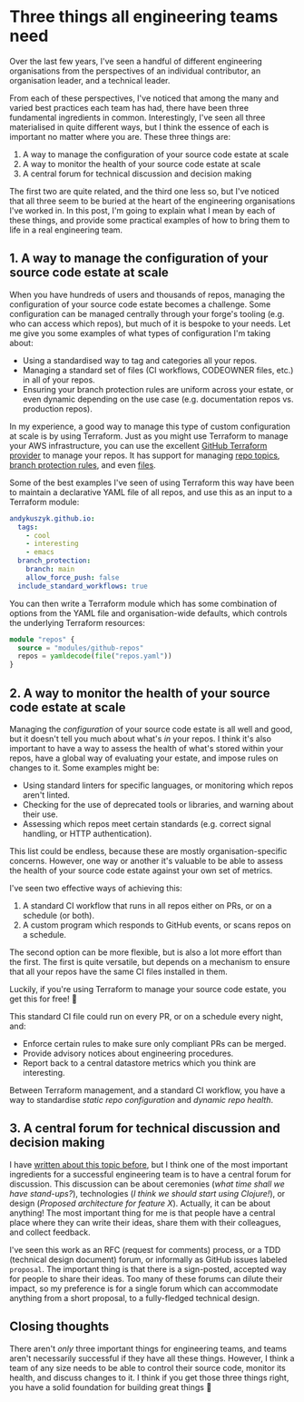 # Three things all engineering teams need

Over the last few years, I've seen a handful of different engineering organisations from the perspectives of an individual contributor, an organisation leader, and a technical leader.

From each of these perspectives, I've noticed that among the many and varied best practices each team has had, there have been three fundamental ingredients in common. Interestingly, I've seen all three materialised in quite different ways, but I think the essence of each is important no matter where you are. These three things are:

1.  A way to manage the configuration of your source code estate at scale
2.  A way to monitor the health of your source code estate at scale
3.  A central forum for technical discussion and decision making

The first two are quite related, and the third one less so, but I've noticed that all three seem to be buried at the heart of the engineering organisations I've worked in. In this post, I'm going to explain what I mean by each of these things, and provide some practical examples of how to bring them to life in a real engineering team.


## 1. A way to manage the configuration of your source code estate at scale

When you have hundreds of users and thousands of repos, managing the configuration of your source code estate becomes a challenge. Some configuration can be managed centrally through your forge's tooling (e.g. who can access which repos), but much of it is bespoke to your needs. Let me give you some examples of what types of configuration I'm taking about:

-   Using a standardised way to tag and categories all your repos.
-   Managing a standard set of files (CI workflows, CODEOWNER files, etc.) in all of your repos.
-   Ensuring your branch protection rules are uniform across your estate, or even dynamic depending on the use case (e.g. documentation repos vs. production repos).

In my experience, a good way to manage this type of custom configuration at scale is by using Terraform. Just as you might use Terraform to manage your AWS infrastructure, you can use the excellent [GitHub Terraform provider](https://registry.terraform.io/providers/integrations/github/latest/docs) to manage your repos. It has support for managing [repo topics](https://registry.terraform.io/providers/integrations/github/latest/docs/resources/repository_topics), [branch protection rules](https://registry.terraform.io/providers/integrations/github/latest/docs/resources/branch_protection), and even [files](https://registry.terraform.io/providers/integrations/github/latest/docs/resources/repository_file).

Some of the best examples I've seen of using Terraform this way have been to maintain a declarative YAML file of all repos, and use this as an input to a Terraform module:

```yaml
andykuszyk.github.io:
  tags:
    - cool
    - interesting
    - emacs
  branch_protection:
    branch: main
    allow_force_push: false
  include_standard_workflows: true
```

You can then write a Terraform module which has some combination of options from the YAML file and organisation-wide defaults, which controls the underlying Terraform resources:

```terraform
module "repos" {
  source = "modules/github-repos"
  repos = yamldecode(file("repos.yaml"))
}
```


## 2. A way to monitor the health of your source code estate at scale

Managing the *configuration* of your source code estate is all well and good, but it doesn't tell you much about what's *in* your repos. I think it's also important to have a way to assess the health of what's stored within your repos, have a global way of evaluating your estate, and impose rules on changes to it. Some examples might be:

-   Using standard linters for specific languages, or monitoring which repos aren't linted.
-   Checking for the use of deprecated tools or libraries, and warning about their use.
-   Assessing which repos meet certain standards (e.g. correct signal handling, or HTTP authentication).

This list could be endless, because these are mostly organisation-specific concerns. However, one way or another it's valuable to be able to assess the health of your source code estate against your own set of metrics.

I've seen two effective ways of achieving this:

1.  A standard CI workflow that runs in all repos either on PRs, or on a schedule (or both).
2.  A custom program which responds to GitHub events, or scans repos on a schedule.

The second option can be more flexible, but is also a lot more effort than the first. The first is quite versatile, but depends on a mechanism to ensure that all your repos have the same CI files installed in them.

Luckily, if you're using Terraform to manage your source code estate, you get this for free! 🎊

This standard CI file could run on every PR, or on a schedule every night, and:

-   Enforce certain rules to make sure only compliant PRs can be merged.
-   Provide advisory notices about engineering procedures.
-   Report back to a central datastore metrics which you think are interesting.

Between Terraform management, and a standard CI workflow, you have a way to standardise *static repo configuration* and *dynamic repo health*.


## 3. A central forum for technical discussion and decision making

I have [written about this topic before](https://akuszyk.com/2023-05-17-decision-making-and-design.html), but I think one of the most important ingredients for a successful engineering team is to have a central forum for discussion. This discussion can be about ceremonies (*what time shall we have stand-ups?*), technologies (*I think we should start using Clojure!*), or design (*Proposed architecture for feature X*). Actually, it can be about anything! The most important thing for me is that people have a central place where they can write their ideas, share them with their colleagues, and collect feedback.

I've seen this work as an RFC (request for comments) process, or a TDD (technical design document) forum, or informally as GitHub issues labeled `proposal`. The important thing is that there is a sign-posted, accepted way for people to share their ideas. Too many of these forums can dilute their impact, so my preference is for a single forum which can accommodate anything from a short proposal, to a fully-fledged technical design.


## Closing thoughts

There aren't *only* three important things for engineering teams, and teams aren't necessarily successful if they have all these things. However, I think a team of any size needs to be able to control their source code, monitor its health, and discuss changes to it. I think if you get those three things right, you have a solid foundation for building great things 🙂
